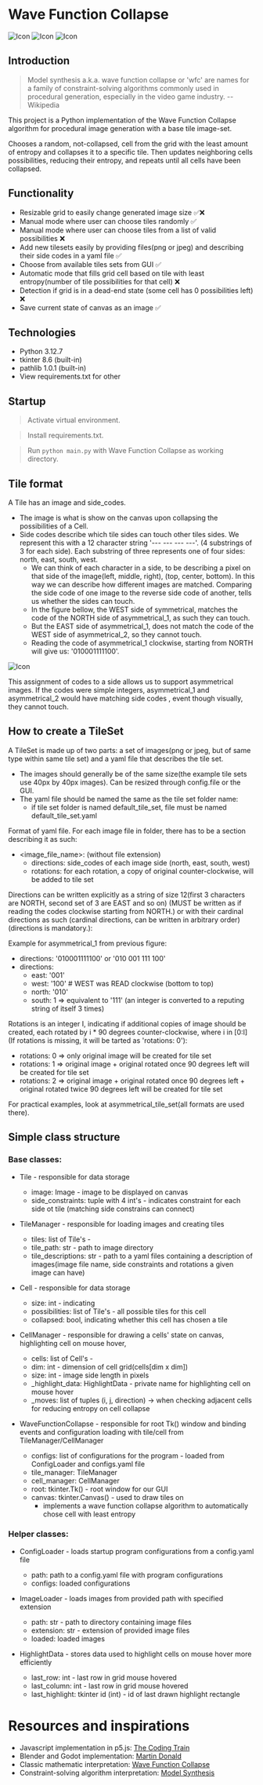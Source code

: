 # Wave Function Collapse

![Icon](misc/icon1.png)
![Icon](misc/icon2.png)
![Icon](misc/icon3.png)

## Introduction

> Model synthesis a.k.a. wave function collapse or 'wfc' are names for a family of constraint-solving algorithms commonly used in procedural generation, especially in the video game industry.
> -- Wikipedia

This project is a Python implementation of the Wave Function Collapse algorithm for procedural image generation with a base tile image-set.

Chooses a random, not-collapsed, cell from the grid with the least amount of entropy and collapses it to a specific tile. Then updates neighboring cells possibilities, reducing their entropy, and repeats until all cells have been collapsed.

## Functionality

+ Resizable grid to easily change generated image size ✅❌
+ Manual mode where user can choose tiles randomly ✅
+ Manual mode where user can choose tiles from a list of valid possibilities ❌
+ Add new tilesets easily by providing files(png or jpeg) and describing their side codes in a yaml file ✅
+ Choose from available tiles sets from GUI ✅
+ Automatic mode that fills grid cell based on tile with least entropy(number of tile possibilities for that cell) ❌
+ Detection if grid is in a dead-end state (some cell has 0 possibilities left) ❌
+ Save current state of canvas as an image ✅

## Technologies

+ Python 3.12.7
+ tkinter 8.6 (built-in)
+ pathlib 1.0.1 (built-in)
+ View requirements.txt for other

## Startup
> Activate virtual environment.

> Install requirements.txt.

> Run ```python main.py``` with Wave Function Collapse as working directory.


## Tile format
A Tile has an image and side_codes.

+ The image is what is show on the canvas upon collapsing the possibilities of a Cell.
+ Side codes describe which tile sides can touch other tiles sides. We represent this with a 12 character string '--- --- --- ---'. (4 substrings of 3 for each side). Each substring of three represents one of four sides: north, east, south, west.
    + We can think of each character in a side, to be describing a pixel on that side of the image(left, middle, right), (top, center, bottom). In this way we can describe how different images are matched. Comparing the side code of one image to the reverse side code of another, tells us whether the sides can touch.
    + In the figure bellow, the WEST side of symmetrical, matches the code of the NORTH side of asymmetrical_1, as such they can touch. 
    + But the EAST side of asymmetrical_1, does not match the code of the WEST side of asymmetrical_2, so they cannot touch.
    + Reading the code of asymmetrical_1 clockwise, starting from NORTH will give us: '010001111100'.

![Icon](misc/side_code_example.png)

This assignment of codes to a side allows us to support asymmetrical images. If the codes were simple integers, asymmetrical_1 and asymmetrical_2 would have matching side codes , event though visually, they cannot touch.

## How to create a TileSet
A TileSet is made up of two parts: a set of images(png or jpeg, but of same type within same tile set) and a yaml file that describes the tile set.

+ The images should generally be of the same size(the example tile sets use 40px by 40px images). Can be resized through config.file or the GUI.
+ The yaml file should be named the same as the tile set folder name:
    + if tile set folder is named default_tile_set, file must be named default_tile_set.yaml

Format of yaml file. For each image file in folder, there has to be a section describing it as such:
+ <image_file_name>: (without file extension)
    + directions: side_codes of each image side (north, east, south, west)
    + rotations: for each rotation, a copy of original counter-clockwise, will be added to tile set

Directions can be written explicitly as a string of size 12(first 3 characters are NORTH, second set of 3 are EAST and so on) (MUST be written as if reading the codes clockwise starting from NORTH.) or with their cardinal directions as such (cardinal directions, can be written in arbitrary order) (directions is mandatory.):

Example for asymmetrical_1 from previous figure:
+ directions: '010001111100' or '010 001 111 100'
+ directions:
    + east: '001'
    + west: '100' # WEST was READ clockwise (bottom to top)
    + north: '010'
    + south: 1 => equivalent to '111' (an integer is converted to a reputing string of itself 3 times)

Rotations is an integer I, indicating if additional copies of image should be created, each rotated by i * 90 degrees counter-clockwise,
where i in [0:I] (If rotations is missing, it will be tarted as 'rotations: 0'):
+ rotations: 0 => only original image will be created for tile set
+ rotations: 1 => original image + original rotated once 90 degrees left will be created for tile set
+ rotations: 2 => original image + original rotated once 90 degrees left + original rotated twice 90 degrees left will be created for tile set

For practical examples, look at asymmetrical_tile_set(all formats are used there).

## Simple class structure

### Base classes:
    
+ Tile - responsible for data storage
    + image: Image - image to be displayed on canvas
    + side_constraints: tuple with 4 int's - indicates constraint for each side ot tile (matching side constrains can connect)

+ TileManager - responsible for loading images and creating tiles
    + tiles: list of Tile's - 
    + tile_path: str - path to image directory
    + tile_descriptions: str - path to a yaml files containing a description of images(image file name, side constraints and rotations a given image can have)

+ Cell - responsible for data storage
    + size: int - indicating 
    + possibilities: list of Tile's - all possible tiles for this cell
    + collapsed: bool, indicating whether this cell has chosen a tile

+ CellManager - responsible for drawing a cells' state on canvas, highlighting cell on mouse hover, 
    + cells: list of Cell's - 
    + dim: int - dimension of cell grid(cells[dim x dim])
    + size: int - image side length in pixels
    + _highlight_data: HighlightData - private name for highlighting cell on mouse hover
    + _moves: list of tuples (i, j, direction) -> when checking adjacent cells for reducing entropy on cell collapse

+ WaveFunctionCollapse - responsible for root Tk() window and binding events and configuration loading
with tile/cell from TileManager/CellManager
    + configs: list of configurations for the program - loaded from ConfigLoader and configs.yaml file
    + tile_manager: TileManager
    + cell_manager: CellManager
    + root: tkinter.Tk() - root window for our GUI 
    + canvas: tkinter.Canvas() - used to draw tiles on
        + implements a wave function collapse algorithm to automatically chose cell with least entropy 

### Helper classes:
    
+ ConfigLoader - loads startup program configurations from a config.yaml file
    + path: path to a config.yaml file with program configurations
    + configs: loaded configurations

+ ImageLoader - loads images from provided path with specified extension
    + path: str - path to directory containing image files
    + extension: str - extension of provided image files
    + loaded: loaded images

+ HighlightData - stores data used to highlight cells on mouse hover more efficiently
    + last_row: int - last row in grid mouse hovered
    + last_column: int - last row in grid mouse hovered
    + last_highlight: tkinter id (int) - id of last drawn highlight rectangle

# Resources and inspirations

+ Javascript implementation in p5.js: [The Coding Train](https://www.youtube.com/watch?v=rI_y2GAlQFM)
+ Blender and Godot implementation: [Martin Donald](https://www.youtube.com/watch?v=2SuvO4Gi7uY&t=429s)
+ Classic mathematic interpretation: [Wave Function Collapse](https://en.wikipedia.org/wiki/Wave_function_collapse)
+ Constraint-solving algorithm interpretation: [Model Synthesis](https://en.wikipedia.org/wiki/Model_synthesis)